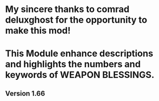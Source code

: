 # My sincere thanks to comrad deluxghost for the opportunity to make this mod!

# This Module enhance descriptions and highlights the numbers and keywords of WEAPON BLESSINGS.
## Version 1.66



